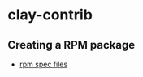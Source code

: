 # clay-contrib

## Creating a RPM package

* [rpm spec files](https://github.com/qb0C80aE/clay-contrib/tree/develop/pkg)
